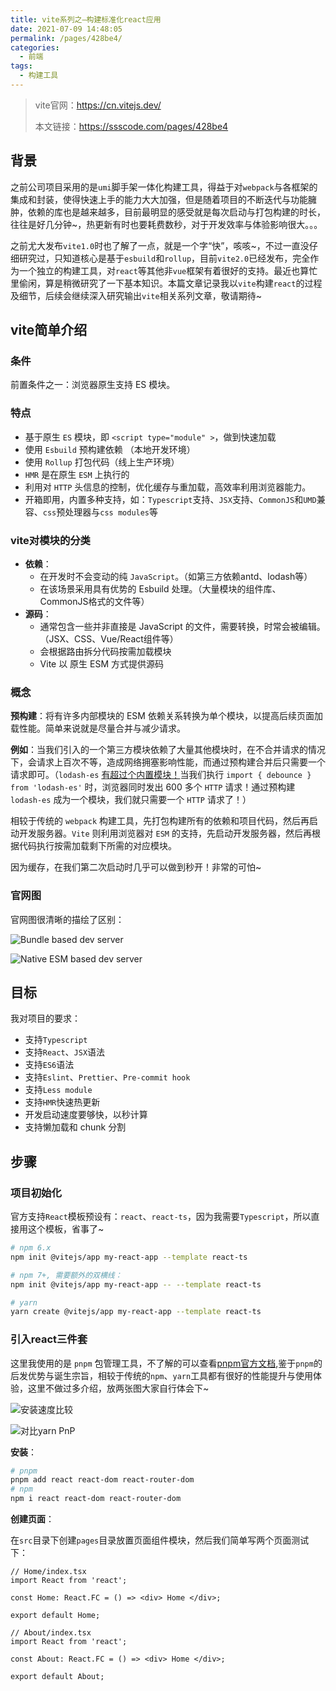 ```yaml
---
title: vite系列之—构建标准化react应用
date: 2021-07-09 14:48:05
permalink: /pages/428be4/
categories:
  - 前端
tags:
  - 构建工具
---
```


> vite官网：<https://cn.vitejs.dev/>
>
> 本文链接：<https://ssscode.com/pages/428be4>

## 背景

之前公司项目采用的是`umi`脚手架一体化构建工具，得益于对`webpack`与各框架的集成和封装，使得快速上手的能力大大加强，但是随着项目的不断迭代与功能臃肿，依赖的库也是越来越多，目前最明显的感受就是每次启动与打包构建的时长，往往是好几分钟~，热更新有时也要耗费数秒，对于开发效率与体验影响很大。。。

<!-- more -->

之前尤大发布`vite1.0`时也了解了一点，就是一个字“快”，咳咳~，不过一直没仔细研究过，只知道核心是基于`esbuild`和`rollup`，目前`vite2.0`已经发布，完全作为一个独立的构建工具，对`react`等其他非`vue`框架有着很好的支持。最近也算忙里偷闲，算是稍微研究了一下基本知识。本篇文章记录我以`vite`构建`react`的过程及细节，后续会继续深入研究输出`vite`相关系列文章，敬请期待~

## vite简单介绍

### 条件

前置条件之一：浏览器原生支持 ES 模块。

### 特点

- 基于原生 `ES` 模块，即 `<script type="module" >`，做到快速加载
- 使用 `Esbuild` 预构建依赖 （本地开发环境）
- 使用 `Rollup` 打包代码（线上生产环境）
- `HMR` 是在原生 `ESM` 上执行的
- 利用对 `HTTP` 头信息的控制，优化缓存与重加载，高效率利用浏览器能力。
- 开箱即用，内置多种支持，如：`Typescript`支持、`JSX`支持、`CommonJS`和`UMD`兼容、`css`预处理器与`css modules`等

### vite对模块的分类

- **依赖**：
  - 在开发时不会变动的纯 `JavaScript`。（如第三方依赖antd、lodash等）
  - 在该场景采用具有优势的 Esbuild 处理。（大量模块的组件库、CommonJS格式的文件等）
- **源码**：
  - 通常包含一些并非直接是 JavaScript 的文件，需要转换，时常会被编辑。（JSX、CSS、Vue/React组件等）
  - 会根据路由拆分代码按需加载模块
  - Vite 以 原生 ESM 方式提供源码

### 概念

**预构建**：将有许多内部模块的 ESM 依赖关系转换为单个模块，以提高后续页面加载性能。简单来说就是尽量合并与减少请求。

**例如**：当我们引入的一个第三方模块依赖了大量其他模块时，在不合并请求的情况下，会请求上百次不等，造成网络拥塞影响性能，而通过预构建合并后只需要一个请求即可。（`lodash-es` [有超过个内置模块！](https://unpkg.com/browse/lodash-es/)当我们执行 `import { debounce } from 'lodash-es'` 时，浏览器同时发出 600 多个 `HTTP` 请求！通过预构建 `lodash-es` 成为一个模块，我们就只需要一个 `HTTP` 请求了！）

相较于传统的 `webpack` 构建工具，先打包构建所有的依赖和项目代码，然后再启动开发服务器。`Vite` 则利用浏览器对 `ESM` 的支持，先启动开发服务器，然后再根据代码执行按需加载剩下所需的对应模块。

因为缓存，在我们第二次启动时几乎可以做到秒开！非常的可怕~

### 官网图

官网图很清晰的描绘了区别：

![Bundle based dev server](https://cn.vitejs.dev/assets/bundler.37740380.png)

![Native ESM based dev server](https://cn.vitejs.dev/assets/esm.3070012d.png)

## 目标

我对项目的要求：

- 支持`Typescript`
- 支持`React`、`JSX`语法
- 支持`ES6`语法
- 支持`Eslint`、`Prettier`、`Pre-commit hook`
- 支持`Less module`
- 支持`HMR`快速热更新
- 开发启动速度要够快，以秒计算
- 支持懒加载和 chunk 分割

## 步骤

### 项目初始化

官方支持`React`模板预设有：`react`、`react-ts`，因为我需要`Typescript`，所以直接用这个模板，省事了~

```sh
# npm 6.x
npm init @vitejs/app my-react-app --template react-ts

# npm 7+, 需要额外的双横线：
npm init @vitejs/app my-react-app -- --template react-ts

# yarn
yarn create @vitejs/app my-react-app --template react-ts
```

### 引入react三件套

这里我使用的是 `pnpm` 包管理工具，不了解的可以查看[pnpm官方文档](https://pnpm.io/),鉴于`pnpm`的后发优势与诞生宗旨，相较于传统的`npm`、`yarn`工具都有很好的性能提升与使用体验，这里不做过多介绍，放两张图大家自行体会下~

![安装速度比较](https://p5.itc.cn/q_70/images03/20210303/ff264a5ec0c7455abfc252c1d5f9d854.png)

![对比yarn PnP](https://p8.itc.cn/q_70/images03/20210303/028b414b9b9a4bf09865ebaf4044d9b8.png)

**安装**：

```sh
# pnpm
pnpm add react react-dom react-router-dom
# npm
npm i react react-dom react-router-dom
```

**创建页面**：

在`src`目录下创建`pages`目录放置页面组件模块，然后我们简单写两个页面测试下：

```tsx
// Home/index.tsx
import React from 'react';

const Home: React.FC = () => <div> Home </div>;

export default Home;

// About/index.tsx
import React from 'react';

const About: React.FC = () => <div> Home </div>;

export default About;
```
